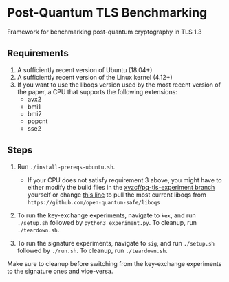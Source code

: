 # Post-Quantum TLS Benchmarking
Framework for benchmarking post-quantum cryptography in TLS 1.3

## Requirements

1. A sufficiently recent version of Ubuntu (18.04+)
2. A sufficiently recent version of the Linux kernel (4.12+)
3. If you want to use the liboqs version used by the most recent version of the paper, a CPU that supports the following extensions:
	- avx2
	- bmi1
	- bmi2
	- popcnt
	- sse2

## Steps

1. Run `./install-prereqs-ubuntu.sh`.

	- If your CPU does not satisfy requirement 3 above, you might have to either modify the build files in the [xvzcf/pq-tls-experiment branch](https://github.com/xvzcf/liboqs) yourself or change [this line](https://github.com/xvzcf/liboqs/blob/pq-tls-experiment/config/detect-cpu-extensions.c) to pull the most current liboqs from `https://github.com/open-quantum-safe/liboqs`


2. To run the key-exchange experiments, navigate to `kex`, and run `./setup.sh` followed by `python3 experiment.py`. To cleanup, run `./teardown.sh`.

3. To run the signature experiments, navigate to `sig`, and run `./setup.sh` followed by `./run.sh`. To cleanup, run `./teardown.sh`.

Make sure to cleanup before switching from the key-exchange experiments to the signature ones and vice-versa.
